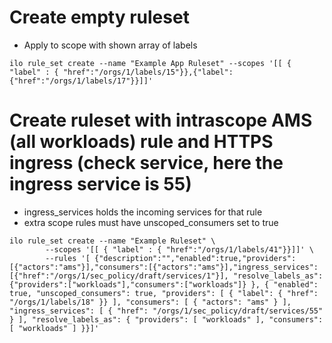 # Create empty ruleset

* Apply to scope with shown array of labels

```
ilo rule_set create --name "Example App Ruleset" --scopes '[[ { "label" : { "href":"/orgs/1/labels/15"}},{"label":{"href":"/orgs/1/labels/17"}}]]'
```

# Create ruleset with intrascope AMS (all workloads) rule and HTTPS ingress (check service, here the ingress service is 55)

* ingress_services holds the incoming services for that rule
* extra scope rules must have unscoped_consumers set to true

```
ilo rule_set create --name "Example Ruleset" \
        --scopes '[[ { "label" : { "href":"/orgs/1/labels/41"}}]]' \
        --rules '[ {"description":"","enabled":true,"providers":[{"actors":"ams"}],"consumers":[{"actors":"ams"}],"ingress_services":[{"href":"/orgs/1/sec_policy/draft/services/1"}], "resolve_labels_as":{"providers":["workloads"],"consumers":["workloads"]} }, { "enabled": true, "unscoped_consumers": true, "providers": [ { "label": { "href": "/orgs/1/labels/18" }} ], "consumers": [ { "actors": "ams" } ], "ingress_services": [ { "href": "/orgs/1/sec_policy/draft/services/55" } ], "resolve_labels_as": { "providers": [ "workloads" ], "consumers": [ "workloads" ] }}]'
```
